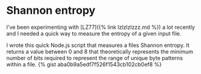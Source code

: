 # Shannon entropy

I've been experimenting with [LZ77]({% link lzlzlzlzzz.md %}) a lot recently and I needed a quick way to measure the entropy of a given input file.

I wrote this quick Node.js script that measures a files Shannon entropy. It returns a value between 0 and 8 that theoretically represents the minimum number of bits required to represent the range of unique byte patterns within a file.
{% gist aba0b9a5edf7f526f1543cb102cb0ef8 %}
